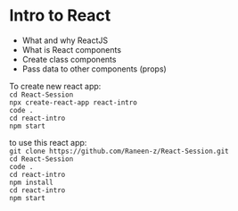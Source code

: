 # Intro to React

- What and why ReactJS 
- What is React components  
- Create class components
- Pass data to other components (props)


To create new react app:
<br>
`cd React-Session`
<br>
`npx create-react-app react-intro`
<br>
`code .`
<br>
`cd react-intro`
<br>
`npm start`
<br>

to use this react app:
<br>
`git clone https://github.com/Raneen-z/React-Session.git`
<br>
`cd React-Session`
<br>
`code .`
<br>
`cd react-intro`
<br>
`npm install` 
<br>
`cd react-intro`
<br>
`npm start`
<br>

